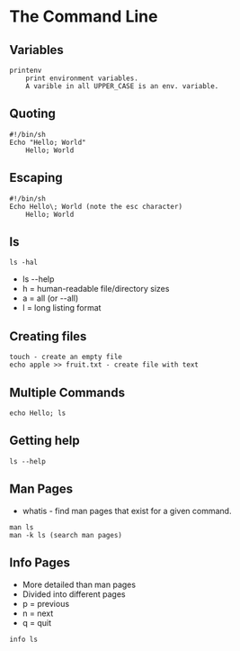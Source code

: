 # The Command Line

## Variables
```
printenv
    print environment variables.
    A varible in all UPPER_CASE is an env. variable.
```

## Quoting
```
#!/bin/sh
Echo "Hello; World"
    Hello; World
```

## Escaping
```
#!/bin/sh
Echo Hello\; World (note the esc character)
    Hello; World
```

## ls
```
ls -hal
```
* ls --help
* h = human-readable file/directory sizes
* a = all (or --all)
* l = long listing format

## Creating files
```
touch - create an empty file
echo apple >> fruit.txt - create file with text
```

## Multiple Commands
```
echo Hello; ls
```

## Getting help
```
ls --help
```

## Man Pages
* whatis - find man pages that exist for a given command.
```
man ls
man -k ls (search man pages)
```

## Info Pages
* More detailed than man pages
* Divided into different pages
* p = previous
* n = next
* q = quit
```
info ls 
```